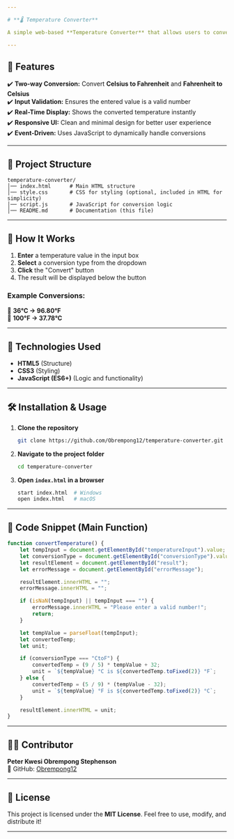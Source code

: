 ```yaml
---

# **🌡️ Temperature Converter**

A simple web-based **Temperature Converter** that allows users to convert temperatures between **Celsius** and **Fahrenheit** with input validation and a user-friendly interface.

---
```


## **📌 Features**
✔️ **Two-way Conversion:** Convert **Celsius to Fahrenheit** and **Fahrenheit to Celsius**  
✔️ **Input Validation:** Ensures the entered value is a valid number  
✔️ **Real-Time Display:** Shows the converted temperature instantly  
✔️ **Responsive UI:** Clean and minimal design for better user experience  
✔️ **Event-Driven:** Uses JavaScript to dynamically handle conversions  

---

## **📂 Project Structure**
```
temperature-converter/
│── index.html      # Main HTML structure
│── style.css       # CSS for styling (optional, included in HTML for simplicity)
│── script.js       # JavaScript for conversion logic
│── README.md       # Documentation (this file)
```

---

## **📜 How It Works**
1. **Enter** a temperature value in the input box  
2. **Select** a conversion type from the dropdown  
3. **Click** the "Convert" button  
4. The result will be displayed below the button  

### **Example Conversions:**
🔹 **36°C → 96.80°F**  
🔹 **100°F → 37.78°C**  

---

## **🚀 Technologies Used**
- **HTML5** (Structure)  
- **CSS3** (Styling)  
- **JavaScript (ES6+)** (Logic and functionality)  

---

## **🛠️ Installation & Usage**
1. **Clone the repository**  
   ```bash
   git clone https://github.com/Obrempong12/temperature-converter.git
   ```
2. **Navigate to the project folder**  
   ```bash
   cd temperature-converter
   ```
3. **Open `index.html` in a browser**  
   ```bash
   start index.html  # Windows
   open index.html   # macOS
   ```

---

## **📌 Code Snippet (Main Function)**
```js
function convertTemperature() {
    let tempInput = document.getElementById("temperatureInput").value;
    let conversionType = document.getElementById("conversionType").value;
    let resultElement = document.getElementById("result");
    let errorMessage = document.getElementById("errorMessage");

    resultElement.innerHTML = "";
    errorMessage.innerHTML = "";

    if (isNaN(tempInput) || tempInput === "") {
        errorMessage.innerHTML = "Please enter a valid number!";
        return;
    }

    let tempValue = parseFloat(tempInput);
    let convertedTemp;
    let unit;

    if (conversionType === "CtoF") {
        convertedTemp = (9 / 5) * tempValue + 32;
        unit = `${tempValue} °C is ${convertedTemp.toFixed(2)} °F`;
    } else {
        convertedTemp = (5 / 9) * (tempValue - 32);
        unit = `${tempValue} °F is ${convertedTemp.toFixed(2)} °C`;
    }

    resultElement.innerHTML = unit;
}
```

---

## **🧑‍💻 Contributor**
**Peter Kwesi Obrempong Stephenson**  
📌 GitHub: [Obrempong12](https://github.com/Obrempong12)  

---

## **📜 License**
This project is licensed under the **MIT License**. Feel free to use, modify, and distribute it!  

---
